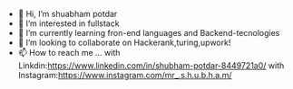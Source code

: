 - 👋 Hi, I’m shuabham potdar
- 👀 I’m interested in fullstack 
- 🌱 I’m currently learning fron-end languages and Backend-tecnologies
- 💞️ I’m looking to collaborate on Hackerank,turing,upwork!
- 📫 How to reach me ...
with Linkdin:https://www.linkedin.com/in/shubham-potdar-8449721a0/
with Instagram:https://www.instagram.com/mr_.s.h.u.b.h.a.m/

<!---
shubhampotdar655/shubhampotdar655 is a ✨ special ✨ repository because its `README.md` (this file) appears on your GitHub profile.
You can click the Preview link to take a look at your changes.
--->
